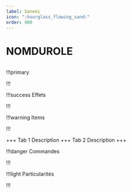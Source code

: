 ```yaml
---
label: Sanemi
icon: ":hourglass_flowing_sand:"
order: 900
---
```


# NOMDUROLE

```txt

```

!!!primary

!!!

!!!success Effets

!!!

!!!warning Items

!!!

+++ Tab 1
Description
+++ Tab 2 
Description
+++

!!!danger Commandes

!!!

!!!light Particularités

!!!
